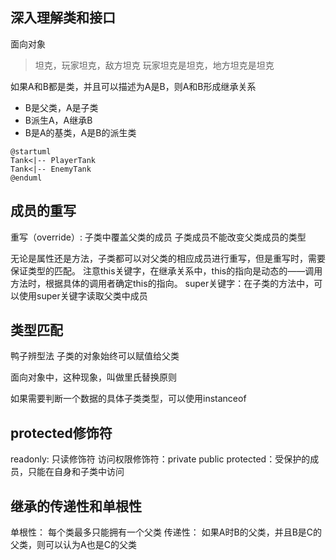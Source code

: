## 深入理解类和接口
面向对象
> 坦克，玩家坦克，敌方坦克
> 玩家坦克是坦克，地方坦克是坦克

如果A和B都是类，并且可以描述为A是B，则A和B形成继承关系
- B是父类，A是子类
- B派生A，A继承B
- B是A的基类，A是B的派生类

```puml
@startuml
Tank<|-- PlayerTank
Tank<|-- EnemyTank
@enduml
```
## 成员的重写
重写（override）: 子类中覆盖父类的成员
子类成员不能改变父类成员的类型

无论是属性还是方法，子类都可以对父类的相应成员进行重写，但是重写时，需要保证类型的匹配。
注意this关键字，在继承关系中，this的指向是动态的——调用方法时，根据具体的调用者确定this的指向。
super关键字：在子类的方法中，可以使用super关键字读取父类中成员
## 类型匹配
鸭子辨型法
子类的对象始终可以赋值给父类

面向对象中，这种现象，叫做里氏替换原则

如果需要判断一个数据的具体子类类型，可以使用instanceof
## protected修饰符
readonly: 只读修饰符
访问权限修饰符：private public protected：受保护的成员，只能在自身和子类中访问

## 继承的传递性和单根性
单根性： 每个类最多只能拥有一个父类
传递性： 如果A时B的父类，并且B是C的父类，则可以认为A也是C的父类  